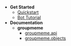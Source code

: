 <!-- docs/_sidebar.md -->
* **Get Started**
  * [Quickstart](/get-started/quickstart.md)
  * [Bot Tutorial](/get-started/bot-tutorial.md)
* **Documentation**
  * **groupmeme**
    * [groupmeme.api](/groupmeme/api/)
    * [groupmeme.objects](/groupmeme/objects/)